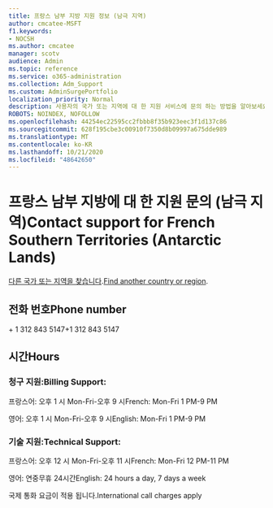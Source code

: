 ```yaml
---
title: 프랑스 남부 지방 지원 정보 (남극 지역)
author: cmcatee-MSFT
f1.keywords:
- NOCSH
ms.author: cmcatee
manager: scotv
audience: Admin
ms.topic: reference
ms.service: o365-administration
ms.collection: Adm_Support
ms.custom: AdminSurgePortfolio
localization_priority: Normal
description: 사용자의 국가 또는 지역에 대 한 지원 서비스에 문의 하는 방법을 알아보세요.
ROBOTS: NOINDEX, NOFOLLOW
ms.openlocfilehash: 44254ec22595cc2fbbb8f35b923eec3f1d137c86
ms.sourcegitcommit: 628f195cbe3c00910f7350d8b09997a675dde989
ms.translationtype: MT
ms.contentlocale: ko-KR
ms.lasthandoff: 10/21/2020
ms.locfileid: "48642650"
---
```

# <a name="contact-support-for-french-southern-territories-antarctic-lands"></a><span data-ttu-id="531fd-103">프랑스 남부 지방에 대 한 지원 문의 (남극 지역)</span><span class="sxs-lookup"><span data-stu-id="531fd-103">Contact support for French Southern Territories (Antarctic Lands)</span></span>

<span data-ttu-id="531fd-104">[다른 국가 또는 지역을 찾습니다](../contact-support-for-business-products.md).</span><span class="sxs-lookup"><span data-stu-id="531fd-104">[Find another country or region](../contact-support-for-business-products.md).</span></span>

## <a name="phone-number"></a><span data-ttu-id="531fd-105">전화 번호</span><span class="sxs-lookup"><span data-stu-id="531fd-105">Phone number</span></span>
<span data-ttu-id="531fd-106">+ 1 312 843 5147</span><span class="sxs-lookup"><span data-stu-id="531fd-106">+1 312 843 5147</span></span>

## <a name="hours"></a><span data-ttu-id="531fd-107">시간</span><span class="sxs-lookup"><span data-stu-id="531fd-107">Hours</span></span>
### <a name="billing-support"></a><span data-ttu-id="531fd-108">청구 지원:</span><span class="sxs-lookup"><span data-stu-id="531fd-108">Billing Support:</span></span>

<span data-ttu-id="531fd-109">프랑스어: 오후 1 시 Mon-Fri-오후 9 시</span><span class="sxs-lookup"><span data-stu-id="531fd-109">French: Mon-Fri 1 PM-9 PM</span></span>

<span data-ttu-id="531fd-110">영어: 오후 1 시 Mon-Fri-오후 9 시</span><span class="sxs-lookup"><span data-stu-id="531fd-110">English: Mon-Fri 1 PM-9 PM</span></span>

### <a name="technical-support"></a><span data-ttu-id="531fd-111">기술 지원:</span><span class="sxs-lookup"><span data-stu-id="531fd-111">Technical Support:</span></span>

<span data-ttu-id="531fd-112">프랑스어: 오후 12 시 Mon-Fri-오후 11 시</span><span class="sxs-lookup"><span data-stu-id="531fd-112">French: Mon-Fri 12 PM-11 PM</span></span>

<span data-ttu-id="531fd-113">영어: 연중무휴 24시간</span><span class="sxs-lookup"><span data-stu-id="531fd-113">English: 24 hours a day, 7 days a week</span></span>

<span data-ttu-id="531fd-114">국제 통화 요금이 적용 됩니다.</span><span class="sxs-lookup"><span data-stu-id="531fd-114">International call charges apply</span></span>
